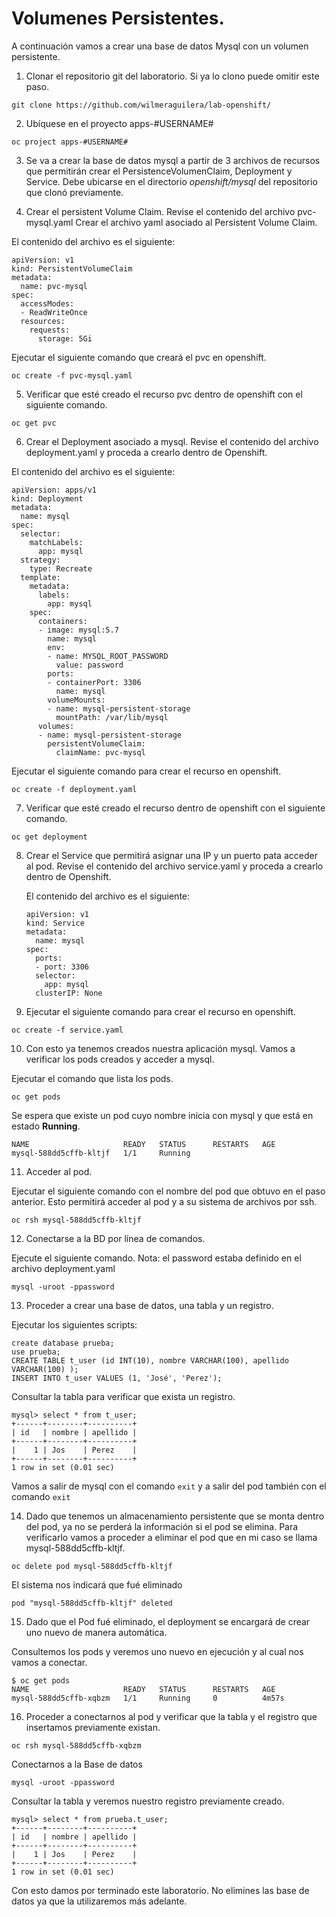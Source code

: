 # Volumenes Persistentes.



A continuación vamos a crear una base de datos Mysql con un volumen persistente.

1. Clonar el repositorio git del laboratorio. Si ya lo clono puede omitir este paso.

```
git clone https://github.com/wilmeraguilera/lab-openshift/
```
2. Ubíquese en el proyecto apps-#USERNAME#

```
oc project apps-#USERNAME#
```
 
3. Se va a crear la base de datos mysql a partir de 3 archivos de recursos que permitirán crear el PersistenceVolumenClaim, Deployment y Service. Debe ubicarse en el directorio *openshift/mysql* del repositorio que clonó previamente. 

4. Crear el persistent Volume Claim. Revise el contenido del archivo pvc-mysql.yaml Crear el archivo yaml asociado al  Persistent Volume Claim.

El contenido del archivo es el siguiente:
```
apiVersion: v1
kind: PersistentVolumeClaim
metadata:
  name: pvc-mysql
spec:
  accessModes:
  - ReadWriteOnce
  resources:
    requests:
      storage: 5Gi

```

Ejecutar el siguiente comando que creará el pvc en openshift.
```
oc create -f pvc-mysql.yaml 
```

5. Verificar que esté creado el recurso pvc dentro de openshift con el siguiente comando.
```
oc get pvc
```

6. Crear el Deployment asociado a mysql. Revise el contenido del archivo deployment.yaml y proceda a crearlo dentro de Openshift.

El contenido del archivo es el siguiente:

```
apiVersion: apps/v1
kind: Deployment
metadata:
  name: mysql
spec:
  selector:
    matchLabels:
      app: mysql
  strategy:
    type: Recreate
  template:
    metadata:
      labels:
        app: mysql
    spec:
      containers:
      - image: mysql:5.7
        name: mysql
        env:
        - name: MYSQL_ROOT_PASSWORD
          value: password
        ports:
        - containerPort: 3306
          name: mysql
        volumeMounts:
        - name: mysql-persistent-storage
          mountPath: /var/lib/mysql
      volumes:
      - name: mysql-persistent-storage
        persistentVolumeClaim:
          claimName: pvc-mysql
```

Ejecutar el siguiente comando para crear el recurso en openshift.
```
oc create -f deployment.yaml
```

7. Verificar que esté creado el recurso dentro de openshift con el siguiente comando.
```
oc get deployment
```


8. Crear el Service que permitirá asignar una IP y un puerto pata acceder al pod. Revise el contenido del archivo service.yaml y proceda a crearlo dentro de Openshift.
   
   El contenido del archivo es el siguiente:
   
   ```
   apiVersion: v1
   kind: Service
   metadata:
     name: mysql
   spec:
     ports:
     - port: 3306
     selector:
       app: mysql
     clusterIP: None

   ```
   
9. Ejecutar el siguiente comando para crear el recurso en openshift.
```
oc create -f service.yaml
```


10. Con esto ya tenemos creados nuestra aplicación mysql. Vamos a verificar los pods creados y acceder a mysql.

Ejecutar el comando que lista los pods.

```
oc get pods
```

Se espera que existe un pod cuyo nombre inicia con mysql y que está en estado __Running__.

```shell script
NAME                     READY   STATUS      RESTARTS   AGE
mysql-588dd5cffb-kltjf   1/1     Running
```

11. Acceder al pod.

Ejecutar el siguiente comando con el nombre del pod que obtuvo en el paso anterior. Esto permitirá acceder al pod y a su sistema de archivos por ssh.

```shell script
oc rsh mysql-588dd5cffb-kltjf
```

12. Conectarse a la BD por línea de comandos.

Ejecute el siguiente comando. 
Nota: el password estaba definido en el archivo deployment.yaml 

```
mysql -uroot -ppassword
```

13. Proceder a crear una base de datos, una tabla y un registro.

Ejecutar los siguientes scripts:

``` shell script
create database prueba;
use prueba;
CREATE TABLE t_user (id INT(10), nombre VARCHAR(100), apellido VARCHAR(100) );
INSERT INTO t_user VALUES (1, 'José', 'Perez');
```

Consultar la tabla para verificar que exista un registro.
``` shell script
mysql> select * from t_user;
+------+--------+----------+
| id   | nombre | apellido |
+------+--------+----------+
|    1 | Jos    | Perez    |
+------+--------+----------+
1 row in set (0.01 sec)
```

Vamos a salir de mysql con el comando ```exit``` y a salir del pod también con el comando ```exit```

14. Dado que tenemos un almacenamiento persistente que se monta dentro del pod, ya no se perderá la información si el pod se elimina. 
Para verificarlo vamos a proceder a eliminar el pod que en mi caso se llama mysql-588dd5cffb-kltjf.

``` shell script
oc delete pod mysql-588dd5cffb-kltjf
``` 
El sistema nos indicará que fué eliminado

```shell script
pod "mysql-588dd5cffb-kltjf" deleted
```

15. Dado que el Pod fué eliminado, el deployment se encargará de crear uno nuevo de manera automática.

Consultemos los pods y veremos uno nuevo en ejecución y al cual nos vamos a conectar.

```shell script
$ oc get pods
NAME                     READY   STATUS      RESTARTS   AGE
mysql-588dd5cffb-xqbzm   1/1     Running     0          4m57s
```

16. Proceder a conectarnos al pod y verificar que la tabla y el registro que insertamos previamente existan.

```shell script
oc rsh mysql-588dd5cffb-xqbzm
```

Conectarnos a la Base de datos
```shell script
mysql -uroot -ppassword
```

Consultar la tabla y veremos nuestro registro previamente creado.
```shell script
mysql> select * from prueba.t_user;
+------+--------+----------+
| id   | nombre | apellido |
+------+--------+----------+
|    1 | Jos    | Perez    |
+------+--------+----------+
1 row in set (0.01 sec)

```

Con esto damos por terminado este laboratorio. No elimines las base de datos ya que la utilizaremos más adelante.

























